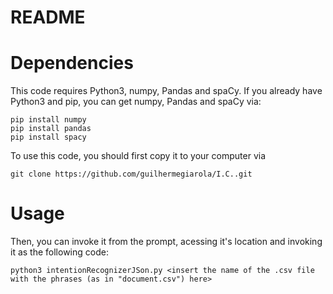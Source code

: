 # README
# Dependencies

This code requires Python3, numpy, Pandas and spaCy. If you already have Python3 and pip, you can get numpy, Pandas and spaCy via:
```
pip install numpy
pip install pandas
pip install spacy
```
To use this code, you should first copy it to your computer via
```
git clone https://github.com/guilhermegiarola/I.C..git
```

# Usage

Then, you can invoke it from the prompt, acessing it's location and invoking it as the following code:
```
python3 intentionRecognizerJSon.py <insert the name of the .csv file with the phrases (as in "document.csv") here>
```

